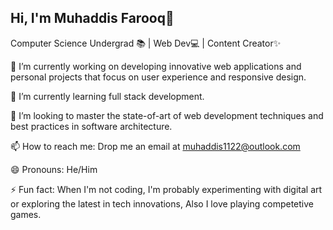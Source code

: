 ## Hi, I'm Muhaddis Farooq👋
Computer Science Undergrad 📚 | Web Dev💻 | Content Creator✨

🔭 I’m currently working on developing innovative web applications and personal projects that focus on user experience and responsive design.

🌱 I’m currently learning full stack development.

🤔 I’m looking to master the state-of-art of web development techniques and best practices in software architecture.

📫 How to reach me: Drop me an email at muhaddis1122@outlook.com

😄 Pronouns: He/Him

⚡ Fun fact: When I'm not coding, I'm probably experimenting with digital art or exploring the latest in tech innovations, Also I love playing competetive games.
